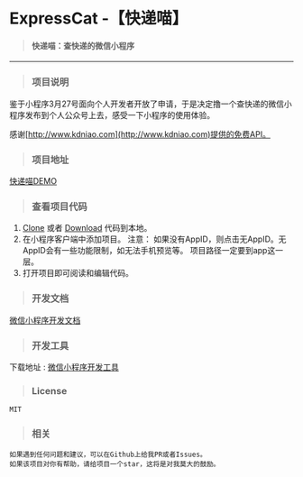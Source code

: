 ExpressCat -【快递喵】
==================

>#### 快递喵：查快递的微信小程序 

------

>### 项目说明

鉴于小程序3月27号面向个人开发者开放了申请，于是决定撸一个查快递的微信小程序发布到个人公众号上去，感受一下小程序的使用体验。

感谢[http://www.kdniao.com](http://www.kdniao.com)提供的免费API。

>### 项目地址

[快递喵DEMO](https://github.com/hicoldcat/ExpressCat)

>### 查看项目代码

1. [Clone](https://github.com/hicoldcat/ExpressCat.git) 或者 [Download](https://github.com/hicoldcat/ExpressCat/archive/master.zip) 代码到本地。
2. 在小程序客户端中添加项目。
    注意：
    	如果没有AppID，则点击无AppID。无AppID会有一些功能限制，如无法手机预览等。
        项目路径一定要到app这一层。
3. 打开项目即可阅读和编辑代码。


>### 开发文档 

[微信小程序开发文档](https://mp.weixin.qq.com/debug/wxadoc/dev/)

>### 开发工具 

下载地址 : [微信小程序开发工具](https://mp.weixin.qq.com/debug/wxadoc/dev/devtools/download.html)

>### License

	MIT

>### 相关

    如果遇到任何问题和建议，可以在Github上给我PR或者Issues。
    如果该项目对你有帮助，请给项目一个star，这将是对我莫大的鼓励。